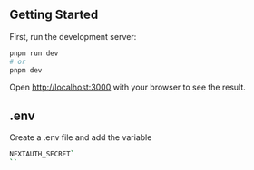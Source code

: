 ## Getting Started

First, run the development server:

```bash
pnpm run dev
# or
pnpm dev
```

Open [http://localhost:3000](http://localhost:3000) with your browser to see the result.

## .env

Create a .env file and add the variable
```bash
NEXTAUTH_SECRET`
``